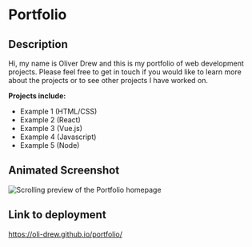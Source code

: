 # Portfolio

## Description

Hi, my name is Oliver Drew and this is my portfolio of web development projects. Please feel free to get in touch if you would like to learn more about the projects or to see other projects I have worked on.

**Projects include:**

- Example 1 (HTML/CSS)
- Example 2 (React)
- Example 3 (Vue.js)
- Example 4 (Javascript)
- Example 5 (Node)

## Animated Screenshot

![Scrolling preview of the Portfolio homepage](./assets/images/portfolio.gif)

## Link to deployment

https://oli-drew.github.io/portfolio/
